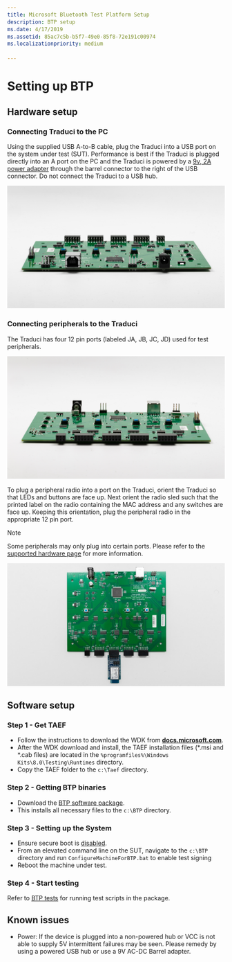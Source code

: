 ```yaml
---
title: Microsoft Bluetooth Test Platform Setup
description: BTP setup
ms.date: 4/17/2019
ms.assetid: 85ac7c5b-b5f7-49e0-85f8-72e191c00974
ms.localizationpriority: medium

---
```


# Setting up BTP
## Hardware setup 
### Connecting Traduci to the PC 
Using the supplied USB A-to-B cable, plug the Traduci into a USB port on the system under test (SUT). Performance is best if the Traduci is plugged directly into an A port on the PC and the Traduci is powered by a [9v, 2A power adapter](https://www.digikey.com/product-detail/en/qualtek/QFWB-18-9-US01/Q1181-ND/8260129) through the barrel connector to the right of the USB connector. Do not connect the Traduci to a USB hub.

![Traduci showing USB and power ports](images/Traduci_USBPortSidejpg.jpg)

### Connecting peripherals to the Traduci 
The Traduci has four 12 pin ports (labeled JA, JB, JC, JD) used for test peripherals.

![Traduci showing USB and power ports](images/Traduci_12PinPortSide.jpg)

To plug a peripheral radio into a port on the Traduci, orient the Traduci so that LEDs and buttons are face up. Next orient the radio sled such that the printed label on the radio containing the MAC address and any switches are face up. Keeping this orientation, plug the peripheral radio in the appropriate 12 pin port.

> [!NOTE] 
> Some peripherals may only plug into certain ports.  Please refer to the [supported hardware page](testing-BTP-suppported-hardware.md) for more information.

![Traduci with peripheral plugged in](images/Traduci_and_DigilentRN42.jpg)

## Software setup 
### Step 1 - Get TAEF

- Follow the instructions to download the WDK from [**docs.microsoft.com**](https://docs.microsoft.com/en-us/windows-hardware/drivers/download-the-wdk#download-icon-step-2-install-wdk-for-windows-10-version-1903).
- After the WDK download and install, the TAEF installation files (*.msi and *.cab files) are located in the `%programfiles%\Windows Kits\8.0\Testing\Runtimes` directory.
- Copy the TAEF folder to the `c:\Taef` directory.

### Step 2 - Getting BTP binaries 

- Download the [BTP software package](testing-BTP-software-package.md).  
- This installs all necessary files to the `c:\BTP` directory.

### Step 3 - Setting up the System 

- Ensure secure boot is [disabled](https://docs.microsoft.com/en-us/windows-hardware/design/device-experiences/oem-secure-boot).
- From an elevated command line on the SUT, navigate to the `c:\BTP` directory and run `ConfigureMachineForBTP.bat` to enable test signing
- Reboot the machine under test.

### Step 4 - Start testing
Refer to [BTP tests](testing-BTP-Tests.md) for running test scripts in the package.


## Known issues

- Power: If the device is plugged into a non-powered hub or VCC is not able to supply 5V intermittent failures may be seen. Please remedy by using a powered USB hub or use a 9V AC-DC Barrel adapter.
